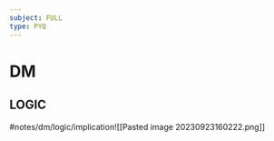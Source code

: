 ```yaml
---
subject: FULL
type: PYQ
---
```

# DM
## LOGIC
#notes/dm/logic/implication![[Pasted image 20230923160222.png]] 
